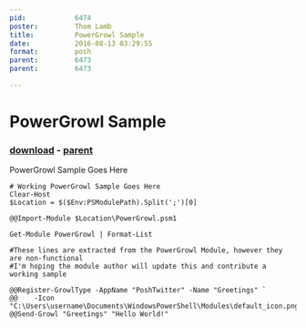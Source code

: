 ```yaml
---
pid:            6474
poster:         Thom Lamb
title:          PowerGrowl Sample
date:           2016-08-13 03:29:55
format:         posh
parent:         6473
parent:         6473

---
```


# PowerGrowl Sample

### [download](6474.ps1) - [parent](6473.md)

PowerGrowl Sample Goes Here

```posh
# Working PowerGrowl Sample Goes Here
Clear-Host
$Location = $($Env:PSModulePath).Split(';')[0]

@@Import-Module $Location\PowerGrowl.psm1

Get-Module PowerGrowl | Format-List

#These lines are extracted from the PowerGrowl Module, however they are non-functional
#I'm hoping the module author will update this and contribute a working sample

@@Register-GrowlType -AppName "PoshTwitter" -Name "Greetings" `
@@    -Icon "C:\Users\username\Documents\WindowsPowerShell\Modules\default_icon.png"
@@Send-Growl "Greetings" "Hello World!"
```
